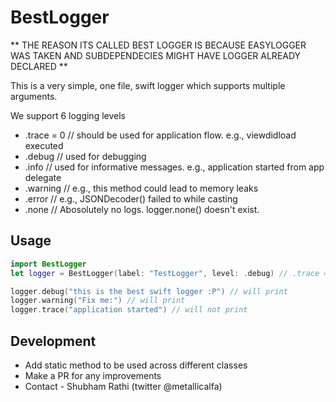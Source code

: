 # BestLogger

** THE REASON ITS CALLED BEST LOGGER IS BECAUSE EASYLOGGER WAS TAKEN AND SUBDEPENDECIES MIGHT HAVE LOGGER ALREADY DECLARED **

This is a very simple, one file, swift logger which supports multiple arguments. 

We support 6 logging levels
* .trace = 0 // should be used for application flow. e.g., viewdidload executed
* .debug // used for debugging
* .info // used for informative messages. e.g., application started from app delegate
* .warning // e.g., this method could lead to memory leaks
* .error // e.g., JSONDecoder() failed to while casting
* .none // Abosolutely no logs. logger.none() doesn't exist.

## Usage

```swift
import BestLogger
let logger = BestLogger(label: "TestLogger", level: .debug) // .trace = 0, .debug, .info, .warning, .error, .none

logger.debug("this is the best swift logger :P") // will print 
logger.warning("Fix me:") // will print
logger.trace("application started") // will not print
```

## Development

* Add static method to be used across different classes
* Make a PR for any improvements
* Contact - Shubham Rathi (twitter @metallicalfa)
